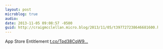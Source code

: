 ```yaml
---
layout: post
microblog: true
audio: 
date: 2013-11-05 09:08:57 -0500
guid: http://craigmcclellan.micro.blog/2013/11/05/t397727238646681600.html
---
```

App Store Entitlement [t.co/Tpd38CqW9...](http://t.co/Tpd38CqW9j)
